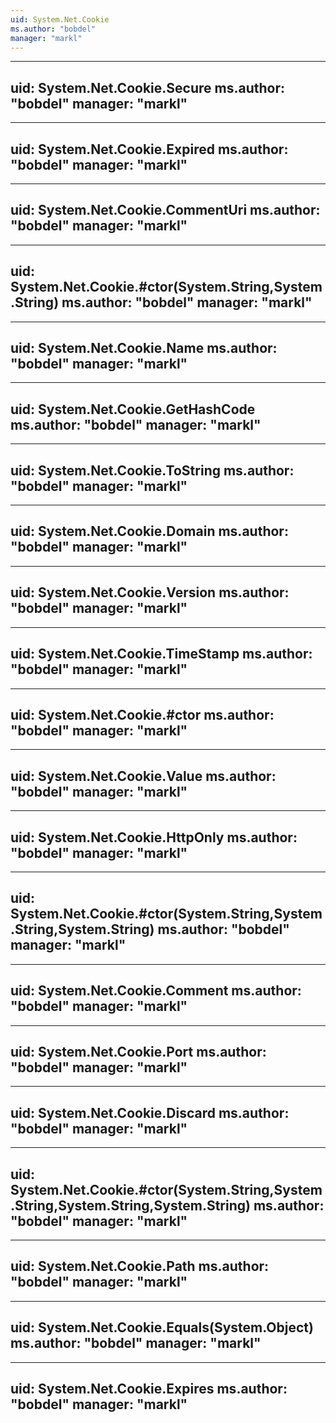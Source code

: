 ```yaml
---
uid: System.Net.Cookie
ms.author: "bobdel"
manager: "markl"
---
```


---
uid: System.Net.Cookie.Secure
ms.author: "bobdel"
manager: "markl"
---

---
uid: System.Net.Cookie.Expired
ms.author: "bobdel"
manager: "markl"
---

---
uid: System.Net.Cookie.CommentUri
ms.author: "bobdel"
manager: "markl"
---

---
uid: System.Net.Cookie.#ctor(System.String,System.String)
ms.author: "bobdel"
manager: "markl"
---

---
uid: System.Net.Cookie.Name
ms.author: "bobdel"
manager: "markl"
---

---
uid: System.Net.Cookie.GetHashCode
ms.author: "bobdel"
manager: "markl"
---

---
uid: System.Net.Cookie.ToString
ms.author: "bobdel"
manager: "markl"
---

---
uid: System.Net.Cookie.Domain
ms.author: "bobdel"
manager: "markl"
---

---
uid: System.Net.Cookie.Version
ms.author: "bobdel"
manager: "markl"
---

---
uid: System.Net.Cookie.TimeStamp
ms.author: "bobdel"
manager: "markl"
---

---
uid: System.Net.Cookie.#ctor
ms.author: "bobdel"
manager: "markl"
---

---
uid: System.Net.Cookie.Value
ms.author: "bobdel"
manager: "markl"
---

---
uid: System.Net.Cookie.HttpOnly
ms.author: "bobdel"
manager: "markl"
---

---
uid: System.Net.Cookie.#ctor(System.String,System.String,System.String)
ms.author: "bobdel"
manager: "markl"
---

---
uid: System.Net.Cookie.Comment
ms.author: "bobdel"
manager: "markl"
---

---
uid: System.Net.Cookie.Port
ms.author: "bobdel"
manager: "markl"
---

---
uid: System.Net.Cookie.Discard
ms.author: "bobdel"
manager: "markl"
---

---
uid: System.Net.Cookie.#ctor(System.String,System.String,System.String,System.String)
ms.author: "bobdel"
manager: "markl"
---

---
uid: System.Net.Cookie.Path
ms.author: "bobdel"
manager: "markl"
---

---
uid: System.Net.Cookie.Equals(System.Object)
ms.author: "bobdel"
manager: "markl"
---

---
uid: System.Net.Cookie.Expires
ms.author: "bobdel"
manager: "markl"
---
